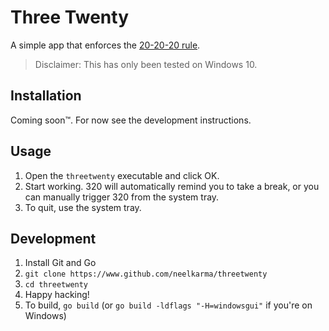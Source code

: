 # Three Twenty

A simple app that enforces the [20-20-20 rule](https://www.medicalnewstoday.com/articles/321536).

> Disclaimer: This has only been tested on Windows 10. 

## Installation

Coming soon&trade;. For now see the development instructions.

## Usage

1. Open the `threetwenty` executable and click OK.
2. Start working. 320 will automatically remind you to take a break, or you can manually trigger 320 from the system tray.
3. To quit, use the system tray.

## Development

1. Install Git and Go
2. `git clone https://www.github.com/neelkarma/threetwenty`
3. `cd threetwenty`
4. Happy hacking!
5. To build, `go build` (or `go build -ldflags "-H=windowsgui"` if you're on Windows)
